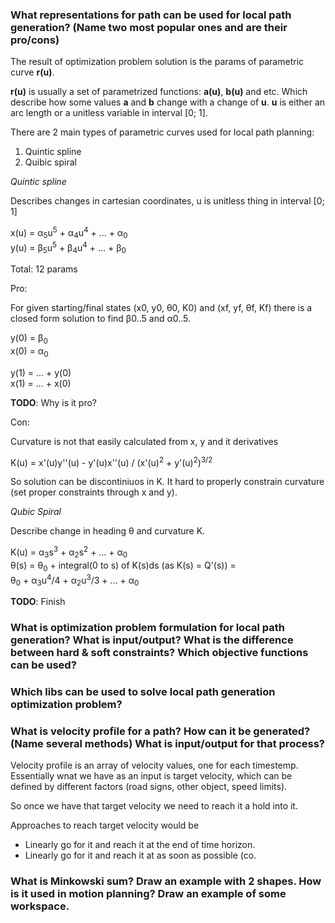 ### What representations for path can be used for local path generation? (Name two most popular ones and are their pro/cons)

The result of optimization problem solution is the params of parametric curve **r(u)**.

**r(u)** is usually a set of parametrized functions: **a(u)**, **b(u)** and etc. Which describe how some values **a** and **b** change with a change of **u**. 
**u** is either an arc length or a unitless variable in interval [0; 1].

There are 2 main types of parametric curves used for local path planning:
1. Quintic spline
2. Quibic spiral

*Quintic spline*

Describes changes in cartesian coordinates, u is unitless thing in interval [0; 1]

x(u) = &alpha;<sub>5</sub>u<sup>5</sup> + &alpha;<sub>4</sub>u<sup>4</sup> + ... + &alpha;<sub>0</sub>\
y(u) = &beta;<sub>5</sub>u<sup>5</sup> + &beta;<sub>4</sub>u<sup>4</sup> + ... + &beta;<sub>0</sub>

Total: 12 params

Pro:

For given starting/final states (x0, y0, &theta;0, K0) and (xf, yf, &theta;f, Kf) there is a closed form solution to find
&beta;0..5 and &alpha;0..5.

y(0) = &beta;<sub>0</sub>\
x(0) = &alpha;<sub>0</sub>

y(1) = ... + y(0)\
x(1) = ... + x(0)

**TODO**: Why is it pro?

Con:

Curvature is not that easily calculated from x, y and it derivatives

K(u) = x'(u)y''(u) - y'(u)x''(u) / (x'(u)<sup>2</sup> + y'(u)<sup>2</sup>)<sup>3/2</sup>

So solution can be discontiniuos in K. It hard to properly constrain curvature (set proper constraints through x and y).

*Qubic Spiral*

Describe change in heading &theta; and curvature K.

K(u) = &alpha;<sub>3</sub>s<sup>3</sup> + &alpha;<sub>2</sub>s<sup>2</sup> + ... + &alpha;<sub>0</sub>\
&theta;(s) = &theta;<sub>0</sub> + integral(0 to s) of K(s)ds (as K(s) = Q'(s)) = \
    &theta;<sub>0</sub> + &alpha;<sub>3</sub>u<sup>4</sup>/4 + &alpha;<sub>2</sub>u<sup>3</sup>/3 + ... + &alpha;<sub>0</sub>


**TODO**: Finish

### What is optimization problem formulation for local path generation? What is input/output? What is the difference between hard & soft constraints? Which objective functions can be used?

### Which libs can be used to solve local path generation optimization problem?

### What is velocity profile for a path? How can it be generated? (Name several methods) What is input/output for that process?

Velocity profile is an array of velocity values, one for each timestemp.
Essentially wnat we have as an input is target velocity, which can be defined by different factors (road signs, other object, speed limits).

So once we have that target velocity we need to reach it a hold into it.

Approaches to reach target velocity would be 
- Linearly go for it and reach it at the end of time horizon.
- Linearly go for it and reach it at as soon as possible (co.

### What is Minkowski sum? Draw an example with 2 shapes. How is it used in motion planning? Draw an example of some workspace.





